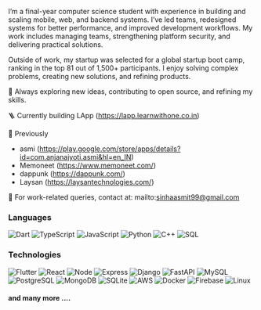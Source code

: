 I’m a final-year computer science student with experience in building and scaling mobile, web, and backend systems. I’ve led teams, redesigned systems for better performance, and improved development workflows. My work includes managing teams, strengthening platform security, and delivering practical solutions.

Outside of work, my startup was selected for a global startup boot camp, ranking in the top 81 out of 1,500+ participants. I enjoy solving complex problems, creating new solutions, and refining products.

🚀 Always exploring new ideas, contributing to open source, and refining my skills.

🪜 Currently building LApp (https://lapp.learnwithone.co.in)

💼 Previously 
- asmi (https://play.google.com/store/apps/details?id=com.anjanajyoti.asmi&hl=en_IN)
- Memoneet (https://www.memoneet.com/)
- dappunk (https://dappunk.com/)
- Laysan (https://laysantechnologies.com/)

📩 For work-related queries, contact at: mailto:sinhaasmit99@gmail.com

### Languages

![Dart](https://img.shields.io/badge/-Dart-000?&logo=Dart)
![TypeScript](https://img.shields.io/badge/-TypeScript-000?&logo=TypeScript)
![JavaScript](https://img.shields.io/badge/-JavaScript-000?&logo=JavaScript)
![Python](https://img.shields.io/badge/-Python-000?&logo=Python)
![C++](https://img.shields.io/badge/-C++-000?&logo=c%2b%2b&logoColor=00599C)
![SQL](https://img.shields.io/badge/-SQL-000?&logo=MySQL)

### Technologies

![Flutter](https://img.shields.io/badge/-Flutter-000?&logo=Flutter)
![React](https://img.shields.io/badge/-React-000?&logo=React)
![Node](https://img.shields.io/badge/-Node-000?&logo=Node)
![Express](https://img.shields.io/badge/-Express-000?&logo=Express)
![Django](https://img.shields.io/badge/-Django-000?&logo=Django)
![FastAPI](https://img.shields.io/badge/-FastAPI-000?&logo=FastAPI)
![MySQL](https://img.shields.io/badge/-MySQL-000?&logo=MySQL)
![PostgreSQL](https://img.shields.io/badge/-PostgreSQL-000?&logo=PostgreSQL)
![MongoDB](https://img.shields.io/badge/-MongoDB-000?&logo=MongoDB)
![SQLite](https://img.shields.io/badge/-SQLite-000?&logo=SQLite)
![AWS](https://img.shields.io/badge/-AWS-000?&logo=Amazon-AWS&logoColor=F90)
![Docker](https://img.shields.io/badge/-Docker-000?&logo=Docker)
![Firebase](https://img.shields.io/badge/-Firebase-000?&logo=Firebase)
![Linux](https://img.shields.io/badge/-Linux-000?&logo=Linux)

#### and many more ....
